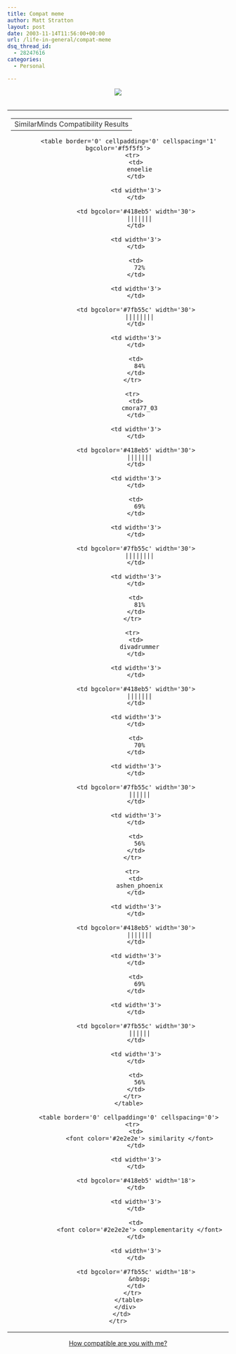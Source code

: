 ```yaml
---
title: Compat meme
author: Matt Stratton
layout: post
date: 2003-11-14T11:56:00+00:00
url: /life-in-general/compat-meme
dsq_thread_id:
  - 28247616
categories:
  - Personal

---
```

<div align='center'>
  <img src='https://sminds.com/sm.gif' /> <br /> <br /> 
  
  <table border='0' cellpadding='0' cellspacing='0'>
    <tr>
      <td>
        <div align='center'>
          <table border='0' cellpadding='0' cellspacing='0' width='100%'>
            <tr>
              <td>
                <div align='center'>
                  <font color='#2e2e2e'> SimilarMinds Compatibility Results </font>
                </div>
              </td>
            </tr>
          </table>
          
          <table border='0' cellpadding='0' cellspacing='1' bgcolor='#f5f5f5'>
            <tr>
              <td>
                enoelie
              </td>
              
              <td width='3'>
              </td>
              
              <td bgcolor='#418eb5' width='30'>
                |||||||
              </td>
              
              <td width='3'>
              </td>
              
              <td>
                72%
              </td>
              
              <td width='3'>
              </td>
              
              <td bgcolor='#7fb55c' width='30'>
                ||||||||
              </td>
              
              <td width='3'>
              </td>
              
              <td>
                84%
              </td>
            </tr>
            
            <tr>
              <td>
                cmora77_03
              </td>
              
              <td width='3'>
              </td>
              
              <td bgcolor='#418eb5' width='30'>
                |||||||
              </td>
              
              <td width='3'>
              </td>
              
              <td>
                69%
              </td>
              
              <td width='3'>
              </td>
              
              <td bgcolor='#7fb55c' width='30'>
                ||||||||
              </td>
              
              <td width='3'>
              </td>
              
              <td>
                81%
              </td>
            </tr>
            
            <tr>
              <td>
                divadrummer
              </td>
              
              <td width='3'>
              </td>
              
              <td bgcolor='#418eb5' width='30'>
                |||||||
              </td>
              
              <td width='3'>
              </td>
              
              <td>
                70%
              </td>
              
              <td width='3'>
              </td>
              
              <td bgcolor='#7fb55c' width='30'>
                ||||||
              </td>
              
              <td width='3'>
              </td>
              
              <td>
                56%
              </td>
            </tr>
            
            <tr>
              <td>
                ashen_phoenix
              </td>
              
              <td width='3'>
              </td>
              
              <td bgcolor='#418eb5' width='30'>
                |||||||
              </td>
              
              <td width='3'>
              </td>
              
              <td>
                69%
              </td>
              
              <td width='3'>
              </td>
              
              <td bgcolor='#7fb55c' width='30'>
                ||||||
              </td>
              
              <td width='3'>
              </td>
              
              <td>
                56%
              </td>
            </tr>
          </table>
          
          <table border='0' cellpadding='0' cellspacing='0'>
            <tr>
              <td>
                <font color='#2e2e2e'> similarity </font>
              </td>
              
              <td width='3'>
              </td>
              
              <td bgcolor='#418eb5' width='18'>
              </td>
              
              <td width='3'>
              </td>
              
              <td>
                <font color='#2e2e2e'> complementarity </font>
              </td>
              
              <td width='3'>
              </td>
              
              <td bgcolor='#7fb55c' width='18'>
                &nbsp;
              </td>
            </tr>
          </table>
        </div>
      </td>
    </tr>
  </table>
  
  <p>
    <a href='https://similarminds.com/search/index.php?r=5790'>How compatible are you with me?</a></div>